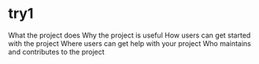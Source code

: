 # try1


What the project does
Why the project is useful
How users can get started with the project
Where users can get help with your project
Who maintains and contributes to the project
